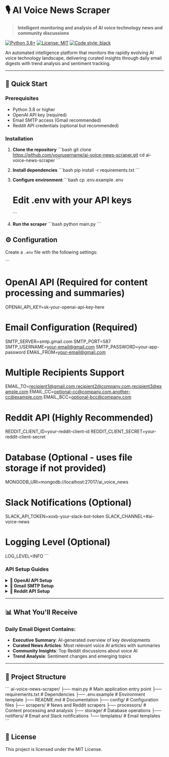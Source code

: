 # 🎙️ AI Voice News Scraper

> **Intelligent monitoring and analysis of AI voice technology news and community discussions**

[![Python 3.8+](https://img.shields.io/badge/python-3.8+-blue.svg)](https://www.python.org/downloads/)
[![License: MIT](https://img.shields.io/badge/License-MIT-yellow.svg)](https://opensource.org/licenses/MIT)
[![Code style: black](https://img.shields.io/badge/code%20style-black-000000.svg)](https://github.com/psf/black)

An automated intelligence platform that monitors the rapidly evolving AI voice technology landscape, delivering curated insights through daily email digests with trend analysis and sentiment tracking.

---

## 🚀 Quick Start

### Prerequisites
- Python 3.8 or higher
- OpenAI API key (required)
- Email SMTP access (Gmail recommended)
- Reddit API credentials (optional but recommended)

### Installation

1. **Clone the repository**
   \`\`\`bash
   git clone https://github.com/yourusername/ai-voice-news-scraper.git
   cd ai-voice-news-scraper
   \`\`\`

2. **Install dependencies**
   \`\`\`bash
   pip install -r requirements.txt
   \`\`\`

3. **Configure environment**
   \`\`\`bash
   cp .env.example .env
   # Edit .env with your API keys
   \`\`\`

4. **Run the scraper**
   \`\`\`bash
   python main.py
   \`\`\`

## ⚙️ Configuration

Create a `.env` file with the following settings:

\`\`\`
# OpenAI API (Required for content processing and summaries)
OPENAI_API_KEY=sk-your-openai-api-key-here

# Email Configuration (Required)
SMTP_SERVER=smtp.gmail.com
SMTP_PORT=587
SMTP_USERNAME=your-email@gmail.com
SMTP_PASSWORD=your-app-password
EMAIL_FROM=your-email@gmail.com

# Multiple Recipients Support
EMAIL_TO=recipient1@gmail.com,recipient2@company.com,recipient3@example.com
EMAIL_CC=optional-cc@company.com,another-cc@example.com
EMAIL_BCC=optional-bcc@company.com

# Reddit API (Highly Recommended)
REDDIT_CLIENT_ID=your-reddit-client-id
REDDIT_CLIENT_SECRET=your-reddit-client-secret

# Database (Optional - uses file storage if not provided)
MONGODB_URI=mongodb://localhost:27017/ai_voice_news

# Slack Notifications (Optional)
SLACK_API_TOKEN=xoxb-your-slack-bot-token
SLACK_CHANNEL=#ai-voice-news

# Logging Level (Optional)
LOG_LEVEL=INFO
\`\`\`

### API Setup Guides

<details>
<summary><strong>🔑 OpenAI API Setup</strong></summary>

1. Visit [OpenAI Platform](https://platform.openai.com/api-keys)
2. Create a new API key
3. Add billing information (required for API access)
4. Copy the key to your `.env` file
5. **Cost estimate**: ~$2-5/month for daily runs

</details>

<details>
<summary><strong>📧 Gmail SMTP Setup</strong></summary>

1. Enable 2-factor authentication on your Google account
2. Go to [Google App Passwords](https://myaccount.google.com/apppasswords)
3. Generate an app password for "Mail"
4. Use this app password (not your regular password) in `.env`
5. **Security**: App passwords are safer than regular passwords

</details>

<details>
<summary><strong>🔴 Reddit API Setup</strong></summary>

1. Visit [Reddit Apps](https://www.reddit.com/prefs/apps)
2. Click "Create App" or "Create Another App"
3. Choose "script" as the app type
4. Copy the client ID and secret to your `.env` file
5. **Rate limits**: 60 requests per minute (automatically handled)

</details>

---

## 📊 What You'll Receive

### Daily Email Digest Contains:

- **Executive Summary**: AI-generated overview of key developments
- **Curated News Articles**: Most relevant voice AI articles with summaries
- **Community Insights**: Top Reddit discussions about voice AI
- **Trend Analysis**: Sentiment changes and emerging topics

---

## 🔧 Project Structure

\`\`\`
ai-voice-news-scraper/
├── main.py                  # Main application entry point
├── requirements.txt         # Dependencies
├── .env.example             # Environment template
├── README.md                # Documentation
├── config/                  # Configuration files
├── scrapers/                # News and Reddit scrapers
├── processors/              # Content processing and analysis
├── storage/                 # Database operations
├── notifiers/               # Email and Slack notifications
└── templates/               # Email templates
\`\`\`

## 📄 License

This project is licensed under the MIT License.
